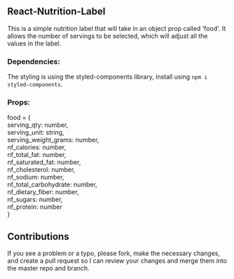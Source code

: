 ## React-Nutrition-Label

This is a simple nutrition label that will take in an object prop called 'food'.  It allows the number of servings to be selected, which will adjust all the values in the label.

### Dependencies:

The styling is using the styled-components library, install using `npm i styled-components`.

### Props:

food = {<br/>
    serving_qty: number,<br/>
    serving_unit: string,<br/>
    serving_weight_grams: number,<br/>
    nf_calories: number,<br/>
    nf_total_fat: number,<br/>
    nf_saturated_fat: number,<br/>
    nf_cholesterol: number,<br/>
    nf_sodium: number,<br/>
    nf_total_carbohydrate: number,<br/>
    nf_dietary_fiber: number,<br/>
    nf_sugars: number,<br/>
    nf_protein: number<br/>
  }
  
## Contributions

If you see a problem or a typo, please fork, make the necessary changes, and create a pull request so I can review your changes and merge them into the master repo and branch.
